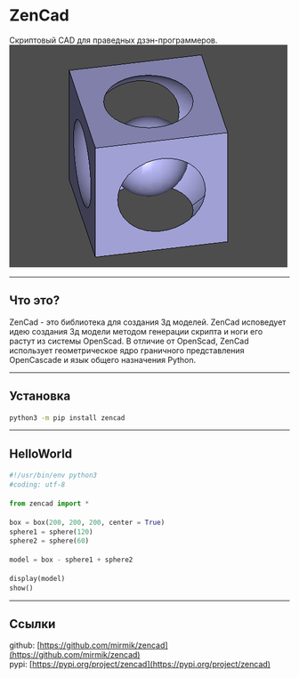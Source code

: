 # ZenCad

Скриптовый CAD для праведных дзэн-программеров.  
![](../images/generic/zencad-logo.png)  

-------------
## Что это?
ZenCad - это библиотека для создания 3д моделей. ZenCad исповедует идею создания 3д модели методом генерации скрипта и ноги его растут из системы OpenScad. В отличие от OpenScad, ZenCad использует геометрическое ядро граничного представления OpenCascade и язык общего назначения Python.

------------
## Установка
```sh
python3 -m pip install zencad
```

-------------
## HelloWorld
```python
#!/usr/bin/env python3
#coding: utf-8

from zencad import *

box = box(200, 200, 200, center = True)
sphere1 = sphere(120)
sphere2 = sphere(60)

model = box - sphere1 + sphere2

display(model)
show()
```

---------
## Ссылки
github: [https://github.com/mirmik/zencad](https://github.com/mirmik/zencad)  
pypi: [https://pypi.org/project/zencad](https://pypi.org/project/zencad)  

